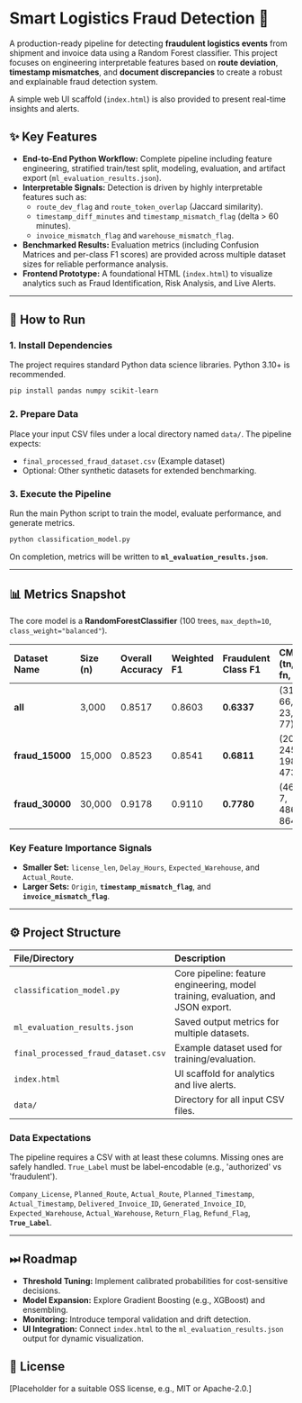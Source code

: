 
# Smart Logistics Fraud Detection 🚚

A production-ready pipeline for detecting **fraudulent logistics events** from shipment and invoice data using a Random Forest classifier. This project focuses on engineering interpretable features based on **route deviation**, **timestamp mismatches**, and **document discrepancies** to create a robust and explainable fraud detection system.

A simple web UI scaffold (`index.html`) is also provided to present real-time insights and alerts.

## ✨ Key Features

* **End-to-End Python Workflow:** Complete pipeline including feature engineering, stratified train/test split, modeling, evaluation, and artifact export (`ml_evaluation_results.json`).
* **Interpretable Signals:** Detection is driven by highly interpretable features such as:
    * `route_dev_flag` and `route_token_overlap` (Jaccard similarity).
    * `timestamp_diff_minutes` and `timestamp_mismatch_flag` (delta > 60 minutes).
    * `invoice_mismatch_flag` and `warehouse_mismatch_flag`.
* **Benchmarked Results:** Evaluation metrics (including Confusion Matrices and per-class F1 scores) are provided across multiple dataset sizes for reliable performance analysis.
* **Frontend Prototype:** A foundational HTML (`index.html`) to visualize analytics such as Fraud Identification, Risk Analysis, and Live Alerts.

---

## 🚀 How to Run

### 1. Install Dependencies

The project requires standard Python data science libraries. Python 3.10+ is recommended.

```bash
pip install pandas numpy scikit-learn
````

### 2\. Prepare Data

Place your input CSV files under a local directory named `data/`. The pipeline expects:

  * `final_processed_fraud_dataset.csv` (Example dataset)
  * Optional: Other synthetic datasets for extended benchmarking.

### 3\. Execute the Pipeline

Run the main Python script to train the model, evaluate performance, and generate metrics.

```bash
python classification_model.py
```

On completion, metrics will be written to **`ml_evaluation_results.json`**.

-----

## 📊 Metrics Snapshot

The core model is a **RandomForestClassifier** (100 trees, `max_depth=10`, `class_weight="balanced"`).

| Dataset Name | Size (n) | Overall Accuracy | Weighted F1 | **Fraudulent Class F1** | CM (tn, fp, fn, tp) |
| :--- | :--- | :--- | :--- | :--- | :--- |
| **all** | 3,000 | 0.8517 | 0.8603 | **0.6337** | (314, 66, 23, 77) |
| **fraud\_15000** | 15,000 | 0.8523 | 0.8541 | **0.6811** | (2084, 245, 198, 473) |
| **fraud\_30000** | 30,000 | 0.9178 | 0.9110 | **0.7780** | (4643, 7, 486, 864) |

### Key Feature Importance Signals

  * **Smaller Set:** `license_len`, `Delay_Hours`, `Expected_Warehouse`, and `Actual_Route`.
  * **Larger Sets:** `Origin`, **`timestamp_mismatch_flag`**, and **`invoice_mismatch_flag`**.

-----

## ⚙️ Project Structure

| File/Directory | Description |
| :--- | :--- |
| `classification_model.py` | Core pipeline: feature engineering, model training, evaluation, and JSON export. |
| `ml_evaluation_results.json` | Saved output metrics for multiple datasets. |
| `final_processed_fraud_dataset.csv` | Example dataset used for training/evaluation. |
| `index.html` | UI scaffold for analytics and live alerts. |
| `data/` | Directory for all input CSV files. |

### Data Expectations

The pipeline requires a CSV with at least these columns. Missing ones are safely handled. `True_Label` must be label-encodable (e.g., 'authorized' vs 'fraudulent').

`Company_License`, `Planned_Route`, `Actual_Route`, `Planned_Timestamp`, `Actual_Timestamp`, `Delivered_Invoice_ID`, `Generated_Invoice_ID`, `Expected_Warehouse`, `Actual_Warehouse`, `Return_Flag`, `Refund_Flag`, **`True_Label`**.

-----

## ⏭ Roadmap

  * **Threshold Tuning:** Implement calibrated probabilities for cost-sensitive decisions.
  * **Model Expansion:** Explore Gradient Boosting (e.g., XGBoost) and ensembling.
  * **Monitoring:** Introduce temporal validation and drift detection.
  * **UI Integration:** Connect `index.html` to the `ml_evaluation_results.json` output for dynamic visualization.

## 📄 License

\[Placeholder for a suitable OSS license, e.g., MIT or Apache-2.0.]

```
```

